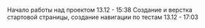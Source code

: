 Начало работы над проектом
13.12 - 15:38
Создание и верстка стартовой страницы, создание навигации по тестам
13.12 - 17:03
